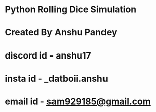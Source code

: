 # Python Rolling Dice Simulation
# Created By Anshu Pandey
# discord id - anshu17
# insta id - _datboii.anshu
# email id - sam929185@gmail.com
